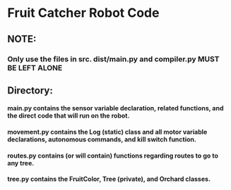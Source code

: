 # Fruit Catcher Robot Code

## NOTE:

### Only use the files in src. dist/main.py and compiler.py MUST BE LEFT ALONE

## Directory:

#### main.py contains the sensor variable declaration, related functions, and the direct code that will run on the robot.

#### movement.py contains the Log (static) class and all motor variable declarations, autonomous commands, and kill switch function.

#### routes.py contains (or will contain) functions regarding routes to go to any tree.

#### tree.py contains the FruitColor, Tree (private), and Orchard classes.
